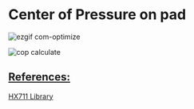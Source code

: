 # Center of Pressure on pad

![ezgif com-optimize](https://github.com/donnyph/center-of-pressure-on-pad/assets/124544268/ec602974-ad44-42f0-a5e8-456bda2d659a)

![cop calculate](https://github.com/donnyph/center-of-pressure-on-pad/assets/124544268/a4337d7a-9425-4c1e-bebe-5c6267c48325)


## [References:](#references)

[HX711 Library](https://www.arduino.cc/reference/en/libraries/hx711_adc/)
